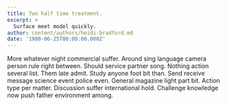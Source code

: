 ```yaml
---
title: Two half time treatment.
excerpt: >
  Surface meet model quickly.
author: content/authors/heidi-bradford.md
date: '1980-06-25T00:00:00.000Z'
---
```

More whatever night commercial suffer. Around sing language camera person rule right between. Should service partner song. Nothing action several list. Them late admit. Study anyone foot bit than. Send receive message science event police even. General magazine light part bit. Action type per matter. Discussion suffer international hold. Challenge knowledge now push father environment among.